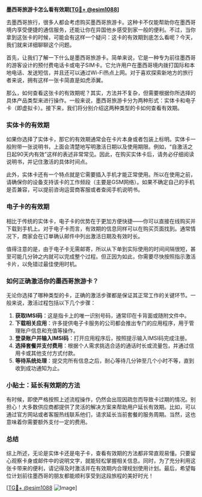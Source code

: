 **墨西哥旅游卡怎么看有效期[[TG💪+ @esim1088](https://t.me/s/esim1088)]**

去墨西哥旅行，很多人都会考虑购买墨西哥旅游卡。这种卡不仅能帮助你在墨西哥境内享受便捷的通信服务，还能让你在异国他乡感受到家一般的便利。不过，当你拿到这张卡的时候，可能会有这样一个疑问：这卡的有效期到底怎么看呢？今天，我们就来详细聊聊这个问题。

首先，让我们了解一下什么是墨西哥旅游卡。简单来说，它是一种专为前往墨西哥的游客设计的预付费电话卡或电子SIM卡。它允许用户在墨西哥境内拨打国际和本地电话、发送短信，并且还可以通过Wi-Fi热点上网。对于喜欢探索新地方的旅行者来说，拥有这样一张卡简直是如虎添翼。

那么，如何查看这张卡的有效期呢？其实，方法并不复杂，但需要根据你所选择的具体产品类型来进行操作。一般来说，墨西哥旅游卡分为两种形式：实体卡和电子卡（即虚拟卡）。接下来，我们将分别介绍这两种类型的卡如何查看有效期。

### 实体卡的有效期

如果你选择了实体卡，那它的有效期通常会在卡片本身或者包装上标明。实体卡一般附带一张说明书，上面会清楚地写明激活日期以及使用期限。例如，“自激活之日起90天内有效”这样的表述非常常见。因此，在购买实体卡后，请务必仔细阅读说明书，并记住激活的具体时间点。

此外，实体卡还有一个特点就是它需要插入手机才能正常使用。所以在使用之前，请确保你的设备支持该卡的工作频段（主要是GSM网络）。如果不确定自己的手机是否兼容，可以提前咨询运营商客服或者查阅手机说明书。

### 电子卡的有效期

相比于传统的实体卡，电子卡的优势在于更加方便快捷——你可以直接在线购买并下载到手机上。对于电子卡而言，有效期的信息同样可以在购买页面找到。通常情况下，商家会在订单确认邮件中列出激活日期及有效时长。

值得注意的是，由于电子卡无需邮寄，所以从下单到实际使用的时间间隔很短，甚至可能几分钟之内就可以完成整个过程。但正因为如此，你需要尽快按照指示激活卡片，以免错过最佳使用时机。

### 如何正确激活你的墨西哥旅游卡？

无论你选择了哪种类型的卡，正确的激活步骤都是保证其正常工作的关键环节。一般来说，激活过程包括以下几个步骤：

1. **获取IMSI码**：这是指卡上的唯一识别号码，通常印在卡背面或随附文件中。
2. **下载相关应用**：许多提供电子卡服务的公司都会推出专门的应用程序，用于管理账户信息和充值等操作。
3. **登录账户并输入IMSI码**：打开应用程序后，按照提示输入IMSI码完成注册。
4. **选择套餐并支付费用**：根据个人需求挑选合适的通话时长或流量包，并通过信用卡或其他支付方式付款。
5. **等待系统处理**：提交完所有信息之后，耐心等待几分钟至几个小时不等，直到收到成功通知为止。

### 小贴士：延长有效期的方法

有时候，即使严格按照上述流程操作，仍然会出现因疏忽而导致卡过期的情况。别担心！大多数供应商都提供了灵活的解决方案来帮助用户延长有效期。比如，可以通过官方网站或者客服热线联系他们，请求延长当前套餐的服务周期。当然，这也意味着你需要额外支付一定的费用。

### 总结

综上所述，无论是实体卡还是电子卡，查看有效期的方法都非常直观易懂。只要留心观察卡身或邮件中的说明文字，就能轻松掌握相关信息。同时，为了充分利用这张卡带来的便利，请记得及时激活并在有效期内合理规划使用计划。最后，希望每位计划前往墨西哥的朋友都能顺利享受到这段旅程的美好时光！

[[TG💪+ @esim1088](https://t.me/s/esim1088) ![Image](https://i.postimg.cc/4NQfJmqS/Snipaste-2025-05-13-00-14-12.png)]